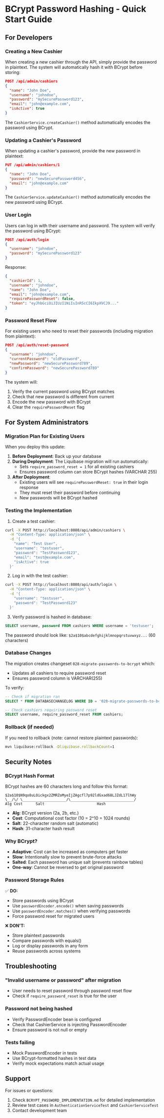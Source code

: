 # BCrypt Password Hashing - Quick Start Guide

## For Developers

### Creating a New Cashier

When creating a new cashier through the API, simply provide the password in plaintext. The system will automatically hash it with BCrypt before storing:

```json
POST /api/admin/cashiers
{
  "name": "John Doe",
  "username": "johndoe",
  "password": "mySecurePassword123",
  "email": "john@example.com",
  "isActive": true
}
```

The `CashierService.createCashier()` method automatically encodes the password using BCrypt.

### Updating a Cashier's Password

When updating a cashier's password, provide the new password in plaintext:

```json
PUT /api/admin/cashiers/1
{
  "name": "John Doe",
  "password": "newSecurePassword456",
  "email": "john@example.com"
}
```

The `CashierService.updateCashier()` method automatically encodes the new password using BCrypt.

### User Login

Users can log in with their username and password. The system will verify the password using BCrypt:

```json
POST /api/auth/login
{
  "username": "johndoe",
  "password": "mySecurePassword123"
}
```

Response:
```json
{
  "cashierId": 1,
  "username": "johndoe",
  "name": "John Doe",
  "email": "john@example.com",
  "requirePasswordReset": false,
  "token": "eyJhbGciOiJIUzI1NiIsInR5cCI6IkpXVCJ9..."
}
```

### Password Reset Flow

For existing users who need to reset their passwords (including migration from plaintext):

```json
POST /api/auth/reset-password
{
  "username": "johndoe",
  "currentPassword": "oldPassword",
  "newPassword": "newSecurePassword789",
  "confirmPassword": "newSecurePassword789"
}
```

The system will:
1. Verify the current password using BCrypt matches
2. Check that new password is different from current
3. Encode the new password with BCrypt
4. Clear the `requirePasswordReset` flag

## For System Administrators

### Migration Plan for Existing Users

When you deploy this update:

1. **Before Deployment**: Back up your database
2. **During Deployment**: The Liquibase migration will run automatically:
   - Sets `require_password_reset = 1` for all existing cashiers
   - Ensures password column can store BCrypt hashes (VARCHAR 255)
3. **After Deployment**: 
   - Existing users will see `requirePasswordReset: true` in their login response
   - They must reset their password before continuing
   - New passwords will be BCrypt hashed

### Testing the Implementation

1. Create a test cashier:
```bash
curl -X POST http://localhost:8080/api/admin/cashiers \
  -H "Content-Type: application/json" \
  -d '{
    "name": "Test User",
    "username": "testuser",
    "password": "TestPassword123",
    "email": "test@example.com",
    "isActive": true
  }'
```

2. Log in with the test cashier:
```bash
curl -X POST http://localhost:8080/api/auth/login \
  -H "Content-Type: application/json" \
  -d '{
    "username": "testuser",
    "password": "TestPassword123"
  }'
```

3. Verify password is hashed in database:
```sql
SELECT username, password FROM cashiers WHERE username = 'testuser';
```

The password should look like: `$2a$10$abcdefghijklmnopqrstuvwxyz...` (60 characters)

### Database Changes

The migration creates changeset `028-migrate-passwords-to-bcrypt` which:
- Updates all cashiers to require password reset
- Ensures password column is VARCHAR(255)

To verify:
```sql
-- Check if migration ran
SELECT * FROM DATABASECHANGELOG WHERE ID = '028-migrate-passwords-to-bcrypt';

-- Check cashiers requiring password reset
SELECT username, require_password_reset FROM cashiers;
```

### Rollback (if needed)

If you need to rollback (note: cannot restore plaintext passwords):
```bash
mvn liquibase:rollback -Dliquibase.rollbackCount=1
```

## Security Notes

### BCrypt Hash Format
BCrypt hashes are 60 characters long and follow this format:
```
$2a$10$N9qo8uLOickgx2ZMRZoMyeIjZAgcfl7p92ldGxad68LJZdL17lhWy
\__/\/ \____________________/\_____________________________/
Alg Cost      Salt                        Hash
```

- **Alg**: BCrypt version (2a, 2b, etc.)
- **Cost**: Computational cost factor (10 = 2^10 = 1024 rounds)
- **Salt**: 22-character random salt (automatic)
- **Hash**: 31-character hash result

### Why BCrypt?
- **Adaptive**: Cost can be increased as computers get faster
- **Slow**: Intentionally slow to prevent brute-force attacks
- **Salted**: Each password has unique salt (prevents rainbow tables)
- **One-way**: Cannot be reversed to get original password

### Password Storage Rules
✅ **DO:**
- Store passwords using BCrypt
- Use `passwordEncoder.encode()` when saving passwords
- Use `passwordEncoder.matches()` when verifying passwords
- Force password reset for migrated users

❌ **DON'T:**
- Store plaintext passwords
- Compare passwords with equals()
- Log or display passwords in any form
- Reuse passwords across systems

## Troubleshooting

### "Invalid username or password" after migration
- User needs to reset password through password reset flow
- Check if `require_password_reset` is true for the user

### Password not being hashed
- Verify PasswordEncoder bean is configured
- Check that CashierService is injecting PasswordEncoder
- Ensure password is not null or empty

### Tests failing
- Mock PasswordEncoder in tests
- Use BCrypt-formatted hashes in test data
- Verify mock expectations match actual usage

## Support

For issues or questions:
1. Check `BCRYPT_PASSWORD_IMPLEMENTATION.md` for detailed implementation
2. Review test cases in `AuthenticationServiceTest` and `CashierServiceTest`
3. Contact development team
